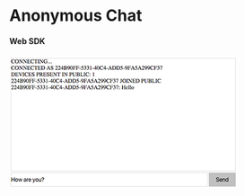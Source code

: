 # Anonymous Chat
#### Web SDK

![Anonymous](https://github.com/cloudilly/images/blob/master/javascript_anonymous.png)
